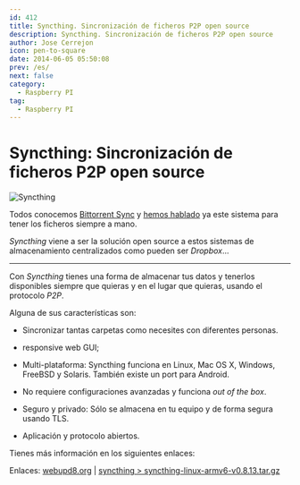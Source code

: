 ```yaml
---
id: 412
title: Syncthing. Sincronización de ficheros P2P open source 
description: Syncthing. Sincronización de ficheros P2P open source
author: Jose Cerrejon
icon: pen-to-square
date: 2014-06-05 05:50:08
prev: /es/
next: false
category:
  - Raspberry PI
tag:
  - Raspberry PI
---
```


# Syncthing: Sincronización de ficheros P2P open source 

![Syncthing](/images/2014/06/Syncthing.jpg)

Todos conocemos [Bittorrent Sync](http://www.bittorrent.com/intl/es/sync) y [hemos hablado](/post.php?id=247) ya este sistema para tener los ficheros siempre a mano.

*Syncthing* viene a ser la solución open source a estos sistemas de almacenamiento centralizados como pueden ser *Dropbox*...

- - -
Con *Syncthing* tienes una forma de almacenar tus datos y tenerlos disponibles siempre que quieras y en el lugar que quieras, usando el protocolo *P2P*.

Alguna de sus características son:

* Sincronizar tantas carpetas como necesites con diferentes personas.

* responsive web GUI;

* Multi-plataforma: Syncthing funciona en Linux, Mac OS X, Windows, FreeBSD y Solaris. También existe un port para Android.

* No requiere configuraciones avanzadas y funciona *out of the box*.

* Seguro y privado: Sólo se almacena en tu equipo y de forma segura usando TLS.

* Aplicación y protocolo abiertos.

Tienes más información en los siguientes enlaces:

Enlaces: [webupd8.org](http://www.webupd8.org/2014/06/syncthing-open-source-bittorrent-sync.html) | [syncthing > syncthing-linux-armv6-v0.8.13.tar.gz](https://github.com/calmh/syncthing/releases/latest)